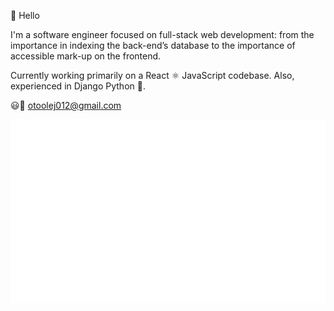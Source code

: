 👋 Hello

I'm a software engineer focused on full-stack web development: from the importance in indexing the back-end’s database to the importance of accessible mark-up on the frontend.

Currently working primarily on a React ⚛️ JavaScript codebase. Also, experienced in Django Python 🐍.

😃💬 otoolej012@gmail.com

![James O'Toole's GitHub Statistics](https://raw.githubusercontent.com/SmileyJames/github-stats/master/generated/overview.svg)
